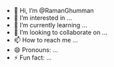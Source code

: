- 👋 Hi, I’m @RamanGhumman
- 👀 I’m interested in ...
- 🌱 I’m currently learning ...
- 💞️ I’m looking to collaborate on ...
- 📫 How to reach me ...
- 😄 Pronouns: ...
- ⚡ Fun fact: ...

<!---
RamanGhumman/RamanGhumman is a ✨ special ✨ repository because its `README.md` (this file) appears on your GitHub profile.
You can click the Preview link to take a look at your changes.
--->
